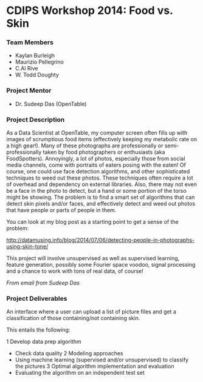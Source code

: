 # CDIPS Workshop 2014: Food vs. Skin

### Team Members

* Kaylan Burleigh
* Maurizio Pellegrino
* C.Al Rive
* W. Todd Doughty

### Project Mentor

* Dr. Sudeep Das (OpenTable)

### Project Description

As a Data Scientist at OpenTable, my computer screen often fills up with images of scrumptious food items (effectively keeping my metabolic rate on a high gear!). Many of these photographs are professionally or semi-professionally taken by food photographers or enthusiasts (aka FoodSpotters). Annoyingly, a lot of photos, especially those from social media channels, come  with portraits of eaters posing with the eaten! Of course, one could use face detection algorithms, and other sophisticated techniques to weed out these photos. These techniques often require a lot of overhead and dependency on external  libraries. Also, there may not even be a face in the photo to detect, but a hand or some portion of the torso might be showing. The problem is to find a smart set of algorithms that can detect skin  pixels and/or faces, and effectively detect and weed out photos that have people or parts of people in them. 

You can look at my blog post as a starting point to get a sense of the problem: 

http://datamusing.info/blog/2014/07/06/detecting-people-in-photographs-using-skin-tone/

This project will involve unsupervised as well as supervised learning, feature generation, possibly some Fourier space voodoo, signal processing and a chance to work with tons of real data, of course!

*From email from Sudeep Das*

### Project Deliverables

An interface where a user can upload a list of picture files and get a classification of those containing/not containing skin.

This entails the following:

1 Develop data prep algorithm
  * Check data quality
2 Modeling approaches
  * Using machine learning (supervised and/or unsupervised) to classify the pictures
3 Optimal algorithm implementation and evaluation
  * Evaluating the algorithm on an independent test set